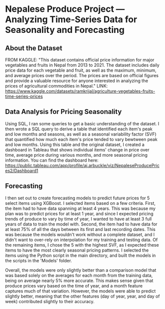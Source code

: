 # Nepalese Produce Project — Analyzing Time-Series Data for Seasonality and Forecasting

## About the Dataset
FROM KAGGLE: "This dataset contains official price information for major vegetables and fruits in Nepal from 2013 to 2021. The dataset includes daily price data for each vegetable and fruit, as well as the maximum, minimum, and average prices over the period. The prices are based on official figures and provide a valuable resource for anyone interested in analyzing the prices of agricultural commodities in Nepal."
LINK: https://www.kaggle.com/datasets/ramkrijal/agriculture-vegetables-fruits-time-series-prices

## Data Analysis for Pricing Seasonality  
Using SQL, I ran some queries to get a basic understanding of the dataset. I then wrote a SQL query to derive a table that identified each item's peak and low months and seasons, as well as a seasonal variability factor (SVF) that quantified how much each item's price tended to vary bewtween peak and low months. Using this table and the original dataset, I created a dashboard in Tableau that shows individual items' change in price over time, average price during various months, and more seasonal pricing information. You can find the dashboard here: https://public.tableau.com/app/profile/aj.arbuckle/viz/NepaleseProducePrices2/Dashboard1

## Forecasting 
I then set out to create forecasting models to predict future prices for 5 select items using XGBoost. I selected items based on a few criteria. First, the item had to have data spanning at least 4 years. This was because my plan was to predict prices for at least 1 year, and since I expected pricing trends of produce to vary by time of year, I wanted to have at least 3 full years of data to train the model with. Second, the item had to have data for at least 75% of all the days between its first and last recording dates. This was because the models wouldn't work without a complete dataset, and I didn't want to over-rely on interpolation for my training and testing data. Of the remaining items, I chose the 5 with the highest SVF, as I expected these items to have the most clearly seasonal pricing patterns. I selected the items using the Python script in the main directory, and built the models in the scripts in the 'Models' folder. 

Overall, the models were only slightly better than a comparison model that was based solely on the averages for each month from the training data, being on average nearly 5% more accurate. This makes sense given that produce prices vary based on the time of year, and a month feature captures much of that variation. However, the models were able to predict slightly better, meaning that the other features (day of year, year, and day of week) contributed slightly to their accuracy. 

